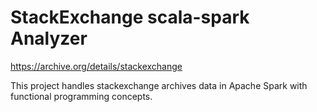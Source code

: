# StackExchange scala-spark Analyzer

https://archive.org/details/stackexchange

This project handles stackexchange archives data in Apache Spark with functional programming concepts.
